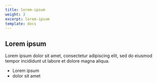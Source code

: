 ```yaml
---
title: lorem-ipsum
weight: 3
excerpt: lorem-ipsum
template: docs
---
```

## Lorem ipsum
Lorem ipsum dolor sit amet, consectetur adipiscing elit, sed do eiusmod tempor incididunt ut labore et dolore magna aliqua.
- Lorem ipsum
- dolor sit amet